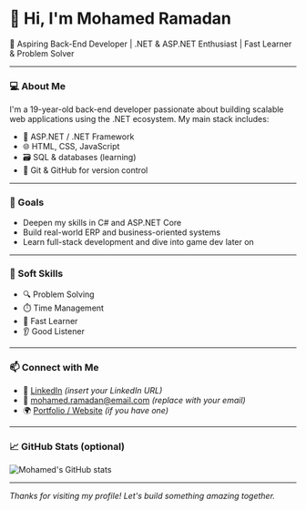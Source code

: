 # 👋 Hi, I'm Mohamed Ramadan

🎯 Aspiring Back-End Developer | .NET & ASP.NET Enthusiast | Fast Learner & Problem Solver

---

### 💻 About Me

I'm a 19-year-old back-end developer passionate about building scalable web applications using the .NET ecosystem. My main stack includes:

- 🧠 ASP.NET / .NET Framework
- 🌐 HTML, CSS, JavaScript
- 🗃️ SQL & databases (learning)
- 🔧 Git & GitHub for version control

---

### 🚀 Goals

- Deepen my skills in C# and ASP.NET Core
- Build real-world ERP and business-oriented systems
- Learn full-stack development and dive into game dev later on

---

### 🧠 Soft Skills

- 🔍 Problem Solving
- ⏱️ Time Management
- 🧠 Fast Learner
- 👂 Good Listener

---

### 📫 Connect with Me

- 💼 [LinkedIn](https://www.linkedin.com/) *(insert your LinkedIn URL)*
- 📧 mohamed.ramadan@email.com *(replace with your email)*
- 🌍 [Portfolio / Website](https://yourwebsite.com) *(if you have one)*

---

### 📈 GitHub Stats (optional)

![Mohamed's GitHub stats](https://github-readme-stats.vercel.app/api?username=your-github-username&show_icons=true&theme=radical)

---

*Thanks for visiting my profile! Let's build something amazing together.*
